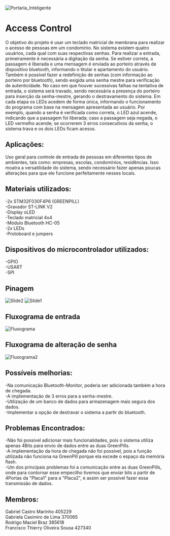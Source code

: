 ![Portaria_Inteligente](https://user-images.githubusercontent.com/56705850/70350809-41446480-1846-11ea-9ec0-62768f8ce882.png)


# Access Control
O objetivo do projeto é usar um teclado matricial de membrana para realizar o acesso de pessoas em um condomínio. No sistema existem quatro usuários, cada qual com suas respectivas senhas. Para realizar a entrada, primeiramente é necessária a digitação da senha. Se estiver correta, a passagem é liberada e uma mensagem é enviada ao porteiro através de dispositivo bluetooth, informando o titular e apartamento do usuário. Também é possível fazer a redefinição de senhas (com informação ao porteiro por bluetooth), sendo exigida uma senha mestre para verificação de autenticidade. No caso em que houver sucessivas falhas na tentativa de entrada, o sistema será travado, sendo necessária  a presença do porteiro para inserção da senha-mestre, gerando o destravamento do sistema.
Em cada etapa os LEDs acedem de forma única, informando o funcionamento do programa com base na mensagem apresentada ao usuário.
Por exemplo, quando a senha é verificada como correta, o LED azul acende, indicando que a passagem foi liberada; caso a passagem seja negada, o LED vermelho acende; se ocorrerem 3 erros consecutivos da senha, o sistema trava e os dois LEDs ficam acesos.


## Aplicações:
Uso geral para controle de entrada de pessoas em diferentes tipos de ambientes, tais como: empresas, escolas, condomínios, residências. Isso moatra a versatilidade do sistema, sendo necessário fazer apenas poucas alterações para que ele funcione perfeitamente nesses locais.


## Materiais utilizados:
-2x STM32F030F4P6 (GREENPILL)
<br />-Gravador ST-LINK V2
<br />-Display oLED
<br />-Teclado matricial 4x4
<br />-Módulo Bluetooth HC-05
<br />-2x LEDs
<br />-Protoboard e jumpers


## Dispositivos do microcontrolador utilizados:
-GPIO
<br />-USART
<br />-SPI


## Pinagem
![Slide2](https://user-images.githubusercontent.com/56704375/70345776-8911be80-183b-11ea-8b6c-712039b9c05b.PNG)
![Slide1](https://user-images.githubusercontent.com/56704375/70345649-494ad700-183b-11ea-9e68-0fd60f4563db.PNG)


## Fluxograma de entrada
![Fluxograma](https://user-images.githubusercontent.com/56705850/70352146-3a6b2100-1849-11ea-8d6c-a3dcadfaabbf.jpeg)


## Fluxograma de alteração de senha
![Fluxograma2](https://user-images.githubusercontent.com/56705850/70353252-c4b48480-184b-11ea-9fd9-35a1a86d6695.jpeg)


## Possíveis melhorias:
-Na comunicação Bluetooth-Monitor, poderia ser adicionada também a hora de chegada.
<br />-A implementação de 3 erros para a senha-mestre.
<br />-Utilização de um banco de dados para armazenagem mais segura dos dados.
<br />-Implementar a opção de destravar o sistema a partir do bluetooth.


## Problemas Encontrados:
-Não foi possível adicionar mais funcionalidades, pois o sistema utiliza apenas 4Bits para envio de dados entre as duas GreenPills.
<br />-A implementação da hora de chegada não foi possível, pois a função utilizada não funciona na GreenPill porque ela excede o espaço da memória flash.
<br />-Um dos principais problemas foi a comunicação entre as duas GreenPills, onde para contornar esse empecilho tivemos que enviar bits a partir de 4Portas da "Placa1" para a "Placa2", e assim ser possível fazer essa transmissão de dados.


## Membros:
Gabriel Castro Marinho                    405229
<br />Gabriela Casimiro de Lima           370065
<br />Rodrigo Maciel Braz                 385618
<br />Francisco Thierry Oliveira Sousa    427340

